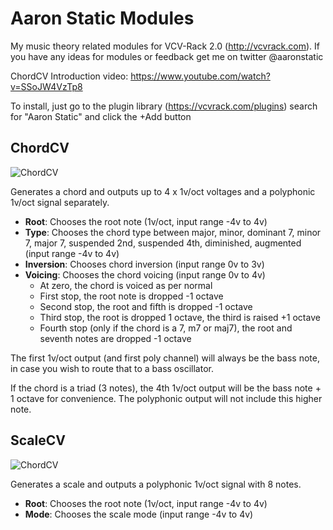 # Aaron Static Modules
My music theory related modules for VCV-Rack 2.0 (http://vcvrack.com). If you have any ideas for modules or feedback get me on twitter @aaronstatic

ChordCV Introduction video: https://www.youtube.com/watch?v=SSoJW4VzTp8

To install, just go to the plugin library (https://vcvrack.com/plugins) search for "Aaron Static" and click the +Add button

## ChordCV
![ChordCV](https://i.imgur.com/pdB5wFX.png "ChordCV")

Generates a chord and outputs up to 4 x 1v/oct voltages and a polyphonic 1v/oct signal separately.

* **Root**: Chooses the root note (1v/oct, input range -4v to 4v)
* **Type**: Chooses the chord type between major, minor, dominant 7, minor 7, major 7, suspended 2nd, suspended 4th, diminished, augmented (input range -4v to 4v)
* **Inversion**: Chooses chord inversion (input range 0v to 3v)
* **Voicing**: Chooses the chord voicing (input range 0v to 4v)
  * At zero, the chord is voiced as per normal
  * First stop, the root note is dropped -1 octave
  * Second stop, the root and fifth is dropped -1 octave
  * Third stop, the root is dropped 1 octave, the third is raised +1 octave
  * Fourth stop (only if the chord is a 7, m7 or maj7), the root and seventh notes are dropped -1 octave

The first 1v/oct output (and first poly channel) will always be the bass note, in case you wish to route that to a bass oscillator.

If the chord is a triad (3 notes), the 4th 1v/oct output will be the bass note + 1 octave for convenience. The polyphonic output will not include this higher note.

## ScaleCV
![ChordCV](https://i.imgur.com/GHhsEgZ.jpg "ScaleCV")

Generates a scale and outputs a polyphonic 1v/oct signal with 8 notes.

* **Root**: Chooses the root note (1v/oct, input range -4v to 4v)
* **Mode**: Chooses the scale mode (input range -4v to 4v)
